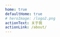 ```yaml
---
home: true
defaultHome: true
# heroImage: /logo2.png
actionText: 关于我
actionLink: /about/
---
```

<music />
<particles />
<Cat theme="dark" style="position:fixed;right:0;bottom:50px" />
